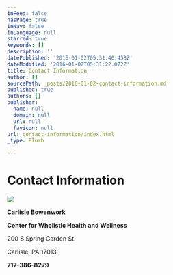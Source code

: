 ```yaml
---
inFeed: false
hasPage: true
inNav: false
inLanguage: null
starred: true
keywords: []
description: ''
datePublished: '2016-01-02T05:31:40.458Z'
dateModified: '2016-01-02T05:31:22.072Z'
title: Contact Information
author: []
sourcePath: _posts/2016-01-02-contact-information.md
published: true
authors: []
publisher:
  name: null
  domain: null
  url: null
  favicon: null
url: contact-information/index.html
_type: Blurb

---
```

# Contact Information
![](https://the-grid-user-content.s3-us-west-2.amazonaws.com/13716919-81f2-4e91-8438-7ef10b24d6af.jpg)

**Carlisle Bowenwork**

**Center for Wholistic Health and Wellness**

200  S Spring Garden St.

Carlisle, PA 17013

**717-386-8279**